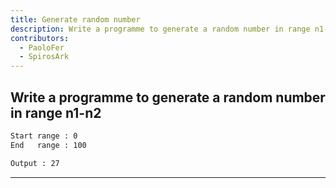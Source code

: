 ```yaml
---
title: Generate random number
description: Write a programme to generate a random number in range n1-n2
contributors:
  - PaoloFer
  - SpirosArk
---
```


## Write a programme to generate a random number in range n1-n2

```txt
Start range : 0
End   range : 100

Output : 27
```

---
